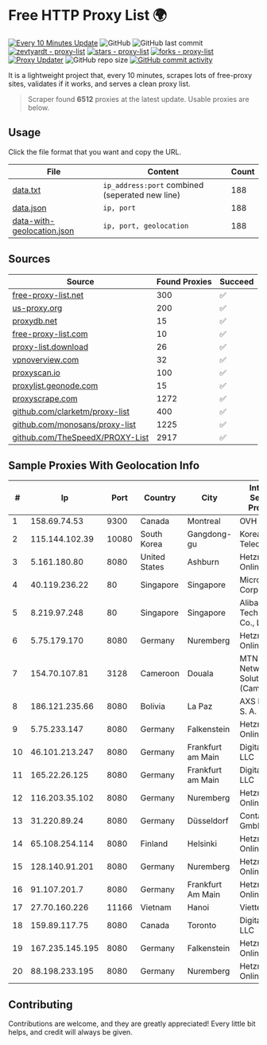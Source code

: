 
# Free HTTP Proxy List 🌍

[![Every 10 Minutes Update](https://github.com/mertguvencli/http-proxy-list/actions/workflows/main.yml/badge.svg?branch=main)](https://github.com/mertguvencli/http-proxy-list/actions/workflows/main.yml)
![GitHub](https://img.shields.io/github/license/mertguvencli/http-proxy-list)
![GitHub last commit](https://img.shields.io/github/last-commit/mertguvencli/http-proxy-list)
[![zevtyardt - proxy-list](https://img.shields.io/static/v1?label=zevtyardt&message=proxy-list&color=blue&logo=github)](https://github.com/zevtyardt/proxy-list "Go to GitHub repo")
[![stars - proxy-list](https://img.shields.io/github/stars/zevtyardt/proxy-list?style=social)](https://github.com/zevtyardt/proxy-list)
[![forks - proxy-list](https://img.shields.io/github/forks/zevtyardt/proxy-list?style=social)](https://github.com/zevtyardt/proxy-list)
[![Proxy Updater](https://github.com/zevtyardt/proxy-list/workflows/Proxy%20Updater/badge.svg)](https://github.com/zevtyardt/proxy-list/actions?query=workflow:"Proxy+Updater")
![GitHub repo size](https://img.shields.io/github/repo-size/zevtyardt/proxy-list)
[![GitHub commit activity](https://img.shields.io/github/commit-activity/m/zevtyardt/proxy-list?logo=commits)](https://github.com/zevtyardt/proxy-list/commits/main)

It is a lightweight project that, every 10 minutes, scrapes lots of free-proxy sites, validates if it works, and serves a clean proxy list.

> Scraper found **6512** proxies at the latest update. Usable proxies are below.

## Usage

Click the file format that you want and copy the URL.

|File|Content|Count|
|----|-------|-----|
|[data.txt](https://raw.githubusercontent.com/mertguvencli/http-proxy-list/main/proxy-list/data.txt)|`ip_address:port` combined (seperated new line)|188|
|[data.json](https://raw.githubusercontent.com/mertguvencli/http-proxy-list/main/proxy-list/data.json)|`ip, port`|188|
|[data-with-geolocation.json](https://raw.githubusercontent.com/mertguvencli/http-proxy-list/main/proxy-list/data-with-geolocation.json)|`ip, port, geolocation`|188|

## Sources

|Source|Found Proxies|Succeed|
|------|-------------|-------|
|[free-proxy-list.net](https://free-proxy-list.net)|300|✅|
|[us-proxy.org](https://www.us-proxy.org)|200|✅|
|[proxydb.net](http://proxydb.net)|15|✅|
|[free-proxy-list.com](https://free-proxy-list.com/?page=&port=&type%5B%5D=http&type%5B%5D=https&up_time=0&search=Search)|10|✅|
|[proxy-list.download](https://www.proxy-list.download/HTTP)|26|✅|
|[vpnoverview.com](https://vpnoverview.com/privacy/anonymous-browsing/free-proxy-servers)|32|✅|
|[proxyscan.io](https://www.proxyscan.io)|100|✅|
|[proxylist.geonode.com](https://proxylist.geonode.com/api/proxy-list?limit=300&page=1&sort_by=lastChecked&sort_type=desc&protocols=http,https)|15|✅|
|[proxyscrape.com](https://api.proxyscrape.com/v2/?request=displayproxies&protocol=http&timeout=10000&country=all&ssl=all&anonymity=all)|1272|✅|
|[github.com/clarketm/proxy-list](https://raw.githubusercontent.com/clarketm/proxy-list/master/proxy-list-raw.txt)|400|✅|
|[github.com/monosans/proxy-list](https://raw.githubusercontent.com/monosans/proxy-list/main/proxies/http.txt)|1225|✅|
|[github.com/TheSpeedX/PROXY-List](https://raw.githubusercontent.com/TheSpeedX/PROXY-List/master/http.txt)|2917|✅|


## Sample Proxies With Geolocation Info

|#|Ip|Port|Country|City|Internet Service Provider|
|-|--|----|-------|----|-------------------------|
|1|158.69.74.53|9300|Canada|Montreal|OVH SAS|
|2|115.144.102.39|10080|South Korea|Gangdong-gu|Korea Telecom|
|3|5.161.180.80|8080|United States|Ashburn|Hetzner Online GmbH|
|4|40.119.236.22|80|Singapore|Singapore|Microsoft Corporation|
|5|8.219.97.248|80|Singapore|Singapore|Alibaba (US) Technology Co., Ltd.|
|6|5.75.179.170|8080|Germany|Nuremberg|Hetzner Online GmbH|
|7|154.70.107.81|3128|Cameroon|Douala|MTN Network Solutions (Cameroon)|
|8|186.121.235.66|8080|Bolivia|La Paz|AXS Bolivia S. A.|
|9|5.75.233.147|8080|Germany|Falkenstein|Hetzner Online GmbH|
|10|46.101.213.247|8080|Germany|Frankfurt am Main|DigitalOcean, LLC|
|11|165.22.26.125|8080|Germany|Frankfurt am Main|DigitalOcean, LLC|
|12|116.203.35.102|8080|Germany|Nuremberg|Hetzner Online GmbH|
|13|31.220.89.24|8080|Germany|Düsseldorf|Contabo GmbH|
|14|65.108.254.114|8080|Finland|Helsinki|Hetzner Online GmbH|
|15|128.140.91.201|8080|Germany|Nuremberg|Hetzner Online GmbH|
|16|91.107.201.7|8080|Germany|Frankfurt Am Main|Hetzner Online AG|
|17|27.70.160.226|11166|Vietnam|Hanoi|Viettel Group|
|18|159.89.117.75|8080|Canada|Toronto|DigitalOcean, LLC|
|19|167.235.145.195|8080|Germany|Falkenstein|Hetzner Online GmbH|
|20|88.198.233.195|8080|Germany|Nuremberg|Hetzner Online GmbH|



## Contributing

Contributions are welcome, and they are greatly appreciated! Every
little bit helps, and credit will always be given.


